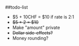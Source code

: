 ##todo-list
* $5 + 10CHF = $10 if rate is 2:1
* ~~$5 * 2 = $10~~
* Make "amount" private
* ~~Dollar side-effects?~~
* Money rounding?